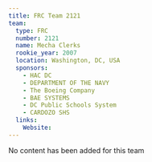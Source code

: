 ```yaml
---
title: FRC Team 2121
team:
  type: FRC
  number: 2121
  name: Mecha Clerks
  rookie_year: 2007
  location: Washington, DC, USA
  sponsors:
    - HAC DC
    - DEPARTMENT OF THE NAVY
    - The Boeing Company
    - BAE SYSTEMS
    - DC Public Schools System
    - CARDOZO SHS
  links:
    Website: 
---
```

No content has been added for this team